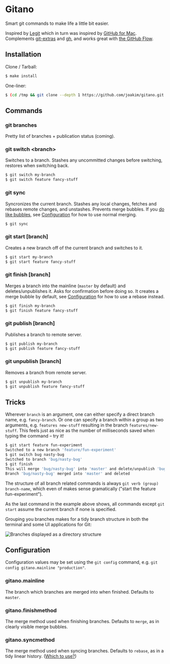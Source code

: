 # Gitano

Smart git commands to make life a little bit easier.

Inspired by [Legit](http://www.git-legit.org/) which in turn was inspired by [GitHub for Mac](https://mac.github.com/). Complements [git-extras](https://github.com/visionmedia/git-extras) and [gh](http://owenou.com/gh/), and works great with [the GitHub Flow](https://guides.github.com/introduction/flow/index.html).

## Installation

Clone / Tarball:

```bash
$ make install
```

One-liner:

```bash
$ (cd /tmp && git clone --depth 1 https://github.com/joakim/gitano.git && cd gitano && sudo make install)
```

## Commands

### git branches

Pretty list of branches + publication status (coming).

### git switch &lt;branch&gt;

Switches to a branch. Stashes any uncommitted changes before switching, restores when switching back.

```bash
$ git switch my-branch
$ git switch feature fancy-stuff
```

### git sync

Syncronizes the current branch. Stashes any local changes, fetches and rebases remote changes, and unstashes. Prevents merge bubbles. If you [do like bubbles](https://blog.glyphobet.net/essay/2504), see [Configuration](#configuration) for how to use normal merging.

```bash
$ git sync
```

### git start [branch]

Creates a new branch off of the current branch and switches to it.

```bash
$ git start my-branch
$ git start feature fancy-stuff
```

### git finish [branch]

Merges a branch into the mainline (`master` by default) and deletes/unpublishes it. Asks for confirmation before doing so. It creates a merge bubble by default, see [Configuration](#configuration) for how to use a rebase instead.

```bash
$ git finish my-branch
$ git finish feature fancy-stuff
```

### git publish [branch]

Publishes a branch to remote server.

```bash
$ git publish my-branch
$ git publish feature fancy-stuff
```

### git unpublish [branch]

Removes a branch from remote server.

```bash
$ git unpublish my-branch
$ git unpublish feature fancy-stuff
```


## Tricks

Wherever `branch` is an argument, one can either specify a direct branch name, e.g. `fancy-branch`. Or one can specify a branch within a group as two arguments, e.g. `features new-stuff` resulting in the branch `features/new-stuff`. This feels just as nice as the number of milliseconds saved when typing the command – try it!

```bash
$ git start feature fun-experiment
Switched to a new branch 'feature/fun-experiment'
$ git switch bug nasty-bug
Switched to branch 'bug/nasty-bug'
$ git finish
This will merge 'bug/nasty-bug' into 'master' and delete/unpublish 'bug/nasty-bug'. Do you want to do this (y/n)? y
Branch 'bug/nasty-bug' merged into 'master' and deleted
```

The structure of all branch related commands is always `git verb (group) branch-name`, which even of makes sense gramatically ("start the feature fun-experiment").

As the last command in the example above shows, all commands except `git start` assume the current branch if none is specified.

Grouping you branches makes for a tidy branch structure in both the terminal and some UI applications for Git:

![Branches displayed as a directory structure](https://s3.amazonaws.com/f.cl.ly/items/1037020o2r322P320c1Z/Image%202014-04-28%20at%2011.44.38%20PM.png)


## Configuration

Configuration values may be set using the `git config` command, e.g. `git config gitano.mainline "production"`.

### gitano.mainline

The branch which branches are merged into when finished. Defaults to `master`.

### gitano.finishmethod

The merge method used when finishing branches. Defaults to `merge`, as in clearly visible merge bubbles.

### gitano.syncmethod

The merge method used when syncing branches. Defaults to `rebase`, as in a tidy linear history. ([Which to use?](http://blog.sourcetreeapp.com/2012/08/21/merge-or-rebase/))
